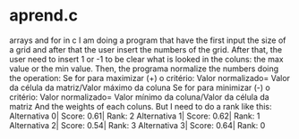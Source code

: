 # aprend.c
arrays and for in c
I am doing a program that have the first input the size of a grid and after that the user insert the numbers of the grid.
After that, the user need to insert 1 or -1 to be clear what is looked in the coluns: the max value or the min value.
Then, the programa normalize the numbers doing the operation:
Se for para maximizar (+) o critério: Valor normalizado= Valor da célula da matriz/Valor máximo da coluna
Se for para minimizar (-) o critério: Valor normalizado= Valor mínimo da coluna/Valor da célula da matriz
And the weights of each coluns.
But I need to do a rank like this:
Alternativa 0| Score: 0.61| Rank: 2
Alternativa 1| Score: 0.62| Rank: 1
Alternativa 2| Score: 0.54| Rank: 3
Alternativa 3| Score: 0.64| Rank: 0


